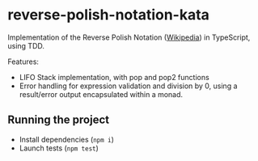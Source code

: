 # reverse-polish-notation-kata

Implementation of the Reverse Polish Notation ([Wikipedia](https://en.wikipedia.org/wiki/Reverse_Polish_notation)) in TypeScript, using TDD.<br>

Features:
- LIFO Stack implementation, with pop and pop2 functions
- Error handling for expression validation and division by 0, using a result/error output encapsulated within a monad.<br>

## Running the project

- Install dependencies (`npm i`)
- Launch tests (`npm test`)
